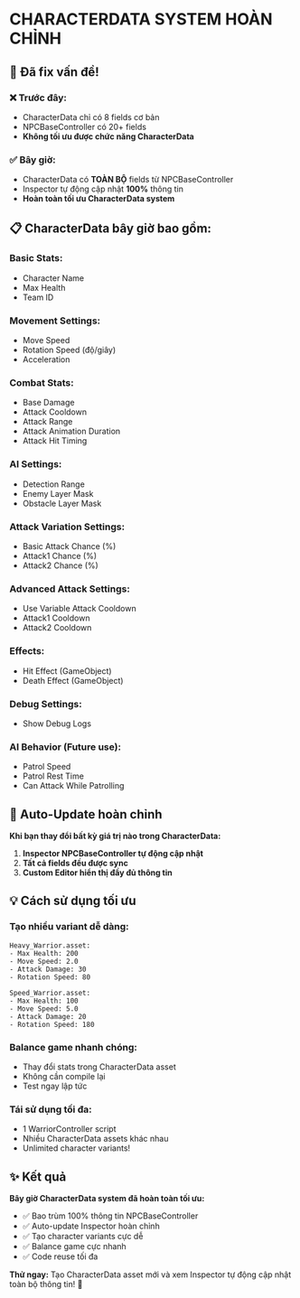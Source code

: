 # CHARACTERDATA SYSTEM HOÀN CHỈNH

## 🎯 Đã fix vấn đề!

### ❌ **Trước đây:**
- CharacterData chỉ có 8 fields cơ bản
- NPCBaseController có 20+ fields 
- **Không tối ưu được chức năng CharacterData**

### ✅ **Bây giờ:**
- CharacterData có **TOÀN BỘ** fields từ NPCBaseController
- Inspector tự động cập nhật **100%** thông tin
- **Hoàn toàn tối ưu CharacterData system**

## 📋 CharacterData bây giờ bao gồm:

### **Basic Stats:**
- Character Name
- Max Health  
- Team ID

### **Movement Settings:**
- Move Speed
- Rotation Speed (độ/giây)
- Acceleration

### **Combat Stats:**
- Base Damage
- Attack Cooldown
- Attack Range
- Attack Animation Duration
- Attack Hit Timing

### **AI Settings:**
- Detection Range
- Enemy Layer Mask
- Obstacle Layer Mask

### **Attack Variation Settings:**
- Basic Attack Chance (%)
- Attack1 Chance (%)
- Attack2 Chance (%)

### **Advanced Attack Settings:**
- Use Variable Attack Cooldown
- Attack1 Cooldown
- Attack2 Cooldown

### **Effects:**
- Hit Effect (GameObject)
- Death Effect (GameObject)

### **Debug Settings:**
- Show Debug Logs

### **AI Behavior (Future use):**
- Patrol Speed
- Patrol Rest Time
- Can Attack While Patrolling

## 🔄 Auto-Update hoàn chỉnh

**Khi bạn thay đổi bất kỳ giá trị nào trong CharacterData:**
1. **Inspector NPCBaseController tự động cập nhật**
2. **Tất cả fields đều được sync**
3. **Custom Editor hiển thị đầy đủ thông tin**

## 💡 Cách sử dụng tối ưu

### **Tạo nhiều variant dễ dàng:**
```
Heavy_Warrior.asset:
- Max Health: 200
- Move Speed: 2.0
- Attack Damage: 30
- Rotation Speed: 80

Speed_Warrior.asset:
- Max Health: 100
- Move Speed: 5.0  
- Attack Damage: 20
- Rotation Speed: 180
```

### **Balance game nhanh chóng:**
- Thay đổi stats trong CharacterData asset
- Không cần compile lại
- Test ngay lập tức

### **Tái sử dụng tối đa:**
- 1 WarriorController script
- Nhiều CharacterData assets khác nhau
- Unlimited character variants!

## ✨ Kết quả

**Bây giờ CharacterData system đã hoàn toàn tối ưu:**
- ✅ Bao trùm 100% thông tin NPCBaseController
- ✅ Auto-update Inspector hoàn chỉnh  
- ✅ Tạo character variants cực dễ
- ✅ Balance game cực nhanh
- ✅ Code reuse tối đa

**Thử ngay:** Tạo CharacterData asset mới và xem Inspector tự động cập nhật toàn bộ thông tin! 🚀
